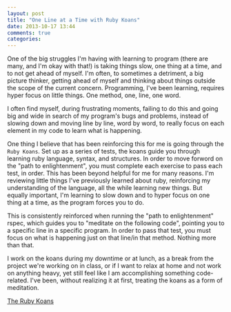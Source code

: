 ```yaml
---
layout: post
title: "One Line at a Time with Ruby Koans"
date: 2013-10-17 13:44
comments: true
categories: 
---
```


One of the big struggles I'm having with learning to program (there are many, and I'm okay with that!) is taking things slow, one thing at a time, and to not get ahead of myself. I'm often, to sometimes a detriment, a big picture thinker, getting ahead of myself and thinking about things outside the scope of the current concern. Programming, I've been learning, requires hyper focus on little things. One method, one, line, one word. 

I often find myself, during frustrating moments, failing to do this and going big and wide in search of my program's bugs and problems, instead of slowing down and moving line by line, word by word, to really focus on each element in my code to learn what is happening.

One thing I believe that has been reinforcing this for me is going through the `Ruby Koans`. Set up as a series of tests, the koans guide you through learning ruby language, syntax, and structures. In order to move forword on the "path to enlightenment", you must complete each exercise to pass each test, in order. This has been beyond helpful for me for many reasons. I'm reviewing little things I've previously learned about ruby, reinforcing my understanding of the language, all the while learning new things. But equally important, I'm learning to slow down and to hyper focus on one thing at a time, as the program forces you to do. 

This is consistently reinforced when running the "path to enlightenment" rspec, which guides you to "meditate on the following code", pointing you to a specific line in a specific program. In order to pass that test, you must focus on what is happening just on that line/in that method. Nothing more than that.

I work on the koans during my downtime or at lunch, as a break from the project we're working on in class, or if I want to relax at home and not work on anything heavy, yet still feel like I am accomplishing something code-related. I've been, without realizing it at first, treating the koans as a form of meditation.

<a href="http://rubykoans.com/">The Ruby Koans</a>